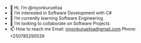 - 👋 Hi, I’m @niyonkuruelisa
- 👀 I’m interested in Software Development with C#
- 🌱 I’m currently learning Software Engineering
- 💞️ I’m looking to collaborate on Software Projects
- 📫 How to reach me 
Email: niyonkuruelisa@gmail.com
Phone: +250785290539
<!---
niyonkuruelisa/niyonkuruelisa is a ✨ special ✨ repository because its `README.md` (this file) appears on your GitHub profile.
You can click the Preview link to take a look at your changes.
--->
